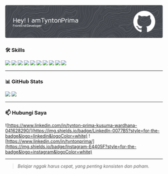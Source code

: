 

![Tynton Prima](img/github-header-image.png)
---



### 🛠️ Skills

<img src="https://img.shields.io/badge/HTML5-E34F26?style=for-the-badge&logo=html5&logoColor=white" /> <img src="https://img.shields.io/badge/CSS3-1572B6?style=for-the-badge&logo=css3&logoColor=white" /> <img src="https://img.shields.io/badge/C%2B%2B-00599C?style=for-the-badge&logo=c%2B%2B&logoColor=white" /> <img src="https://img.shields.io/badge/JavaScript-323330?style=for-the-badge&logo=javascript&logoColor=F7DF1E" /> <img src="https://img.shields.io/badge/PHP-777BB4?style=for-the-badge&logo=php&logoColor=white" /> <img src="https://img.shields.io/badge/MySQL-005C84?style=for-the-badge&logo=mysql&logoColor=white" /> <img src="https://img.shields.io/badge/Canva-%2300C4CC.svg?&style=for-the-badge&logo=Canva&logoColor=white" /> <img src="https://img.shields.io/badge/Codeigniter-EF4223?style=for-the-badge&logo=codeigniter&logoColor=white" /> <img src="https://img.shields.io/badge/Bootstrap-563D7C?style=for-the-badge&logo=bootstrap&logoColor=white" /> <img src="https://img.shields.io/badge/Laravel-FF2D20?style=for-the-badge&logo=laravel&logoColor=white" />

---

### 📊 GitHub Stats

<p align="left">
  <img src="https://github-readme-stats.vercel.app/api?username=tyntonprima&show_icons=true&theme=tokyonight" height="165" />
  <img src="https://github-readme-stats.vercel.app/api/top-langs/?username=tyntonprima&layout=compact&theme=tokyonight" height="165" />
</p>

---

### 📫 Hubungi Saya
![https://www.linkedin.com/in/tynton-prima-kusuma-wardhana-041628290/](https://img.shields.io/badge/LinkedIn-0077B5?style=for-the-badge&logo=linkedin&logoColor=white) ![https://www.linkedin.com/in/tyntonprima/](https://img.shields.io/badge/Instagram-E4405F?style=for-the-badge&logo=instagram&logoColor=white)

---

> _Belajar nggak harus cepat, yang penting konsisten dan paham._
